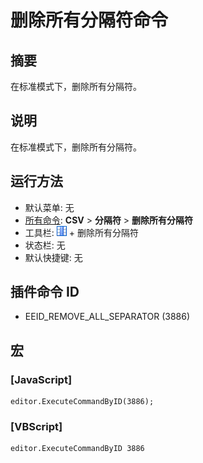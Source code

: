 # 删除所有分隔符命令

## 摘要

在标准模式下，删除所有分隔符。

## 说明

在标准模式下，删除所有分隔符。

## 运行方法

- 默认菜单: 无
- [所有命令](../tools/all_commands): **CSV** \> **分隔符** \> **删除所有分隔符**
- 工具栏: ![](../../images/columns_separators.png) \+ 删除所有分隔符
- 状态栏: 无
- 默认快捷键: 无

## 插件命令 ID

- EEID\_REMOVE\_ALL\_SEPARATOR (3886)

## 宏

### \[JavaScript\]

```
editor.ExecuteCommandByID(3886);
```

### \[VBScript\]

```
editor.ExecuteCommandByID 3886
```
